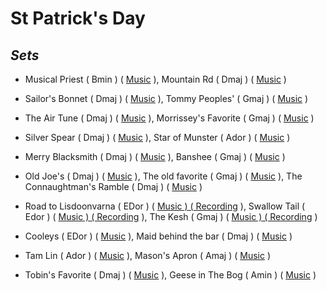 ---
---
# St Patrick's Day

## **_Sets_**

*   Musical Priest ( Bmin ) ( [Music](https://thesession.org/tunes/73) ), Mountain Rd ( Dmaj ) ( [Music](https://thesession.org/tunes/68) )
    
*   Sailor's Bonnet ( Dmaj ) ( [Music](https://thesession.org/tunes/570) ), Tommy Peoples' ( Gmaj ) ( [Music](https://thesession.org/tunes/1100) )
    
*   The Air Tune ( Dmaj ) ( [Music](https://thesession.org/tunes/2833) ), Morrissey's Favorite ( Gmaj ) ( [Music](https://docs.google.com/document/d/1Ycq-dcEQlC6oiXOsH3xbzihYpDdLy0ykCDV_QbylSXo/edit?usp=sharing) )
    
*   Silver Spear ( Dmaj ) ( [Music](https://thesession.org/tunes/182) ), Star of Munster ( Ador ) ( [Music](https://thesession.org/tunes/197) )
    
*   Merry Blacksmith ( Dmaj ) ( [Music](https://thesession.org/tunes/72) ), Banshee ( Gmaj ) ( [Music](https://thesession.org/tunes/8) )
    
*   Old Joe's ( Dmaj ) ( [Music](https://thesession.org/tunes/1732) ), The old favorite ( Gmaj ) ( [Music](https://thesession.org/tunes/56) ), The Connaughtman's Ramble ( Dmaj ) ( [Music](https://thesession.org/tunes/19) )
    
*   Road to Lisdoonvarna ( EDor ) ( [Music ) ( Recording](https://thesession.org/tunes/249#setting12969) ), Swallow Tail ( Edor ) ( [Music ) ( Recording](https://thesession.org/tunes/106) ), The Kesh ( Gmaj ) ( [Music ) ( Recording](https://thesession.org/tunes/55) )
    
*   Cooleys ( EDor ) ( [Music](https://thesession.org/tunes/1#setting12342) ), Maid behind the bar ( Dmaj ) ( [Music](https://thesession.org/tunes/64) )
    
*   Tam Lin ( Ador ) ( [Music](https://thesession.org/tunes/248) ), Mason's Apron ( Amaj ) ( [Music](https://thesession.org/tunes/74) )
    
*   Tobin's Favorite ( Dmaj ) ( [Music](https://thesession.org/tunes/308#setting35356) ), Geese in The Bog ( Amin ) ( [Music](https://thesession.org/tunes/43) )